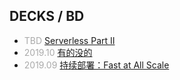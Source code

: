 ## DECKS / BD

- _TBD_ [Serverless Part II](?serverless)
- _2019.10_ [有的没的](?nothing-everything)
- _2019.09_ [持续部署：Fast at All Scale](?cd)

<style>
  em { color: #AAA; font-style: normal }
</style>
